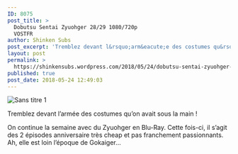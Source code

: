 ```yaml
---
ID: 8075
post_title: >
  Dobutsu Sentai Zyuohger 28/29 1080/720p
  VOSTFR
author: Shinken Subs
post_excerpt: 'Tremblez devant l&rsquo;arm&eacute;e des costumes qu&rsquo;on avait sous la main ! On continue la semaine avec du Zyuohger en Blu-Ray. Cette fois-ci, il s&rsquo;agit des 2 &eacute;pisodes anniversaire tr&egrave;s cheap et pas franchement passionnants. Ah, elle est loin l&rsquo;&eacute;poque de Gokaiger&hellip; Publicit&eacute;s'
layout: post
permalink: >
  https://shinkensubs.wordpress.com/2018/05/24/dobutsu-sentai-zyuohger-28-29-1080-720p-vostfr/
published: true
post_date: 2018-05-24 12:49:03
---
```

<p><img data-attachment-id="2418" data-permalink="https://shinkensubs.wordpress.com/2018/05/24/dobutsu-sentai-zyuohger-28-29-1080-720p-vostfr/sans-titre-1-221/" data-orig-file="https://shinkensubs.files.wordpress.com/2018/05/sans-titre-112.jpg?w=840" data-orig-size="1050,587" data-comments-opened="1" data-image-meta="{&quot;aperture&quot;:&quot;0&quot;,&quot;credit&quot;:&quot;&quot;,&quot;camera&quot;:&quot;&quot;,&quot;caption&quot;:&quot;&quot;,&quot;created_timestamp&quot;:&quot;0&quot;,&quot;copyright&quot;:&quot;&quot;,&quot;focal_length&quot;:&quot;0&quot;,&quot;iso&quot;:&quot;0&quot;,&quot;shutter_speed&quot;:&quot;0&quot;,&quot;title&quot;:&quot;&quot;,&quot;orientation&quot;:&quot;0&quot;}" data-image-title="Sans titre 1" data-image-description="" data-medium-file="https://shinkensubs.files.wordpress.com/2018/05/sans-titre-112.jpg?w=840?w=300" data-large-file="https://shinkensubs.files.wordpress.com/2018/05/sans-titre-112.jpg?w=840?w=840" class="alignnone size-full wp-image-2418" src="https://shinkensubs.files.wordpress.com/2018/05/sans-titre-112.jpg?w=840" alt="Sans titre 1" srcset="https://united-subs.dearclouds.com/wp-content/uploads/2018/05/fe6ac1ec21afb488f33607ca5e209fd5.jpg 840w, https://shinkensubs.files.wordpress.com/2018/05/sans-titre-112.jpg?w=150 150w, https://shinkensubs.files.wordpress.com/2018/05/sans-titre-112.jpg?w=300 300w, https://shinkensubs.files.wordpress.com/2018/05/sans-titre-112.jpg?w=768 768w, https://shinkensubs.files.wordpress.com/2018/05/sans-titre-112.jpg?w=1024 1024w, https://shinkensubs.files.wordpress.com/2018/05/sans-titre-112.jpg 1050w" sizes="(max-width: 709px) 85vw, (max-width: 909px) 67vw, (max-width: 1362px) 62vw, 840px"   /></p>
<p>Tremblez devant l&rsquo;armée des costumes qu&rsquo;on avait sous la main !</p>
<p><span id="more-2417"></span></p>
<p>On continue la semaine avec du Zyuohger en Blu-Ray. Cette fois-ci, il s&rsquo;agit des 2 épisodes anniversaire très cheap et pas franchement passionnants. Ah, elle est loin l&rsquo;époque de Gokaiger&#8230;</p>